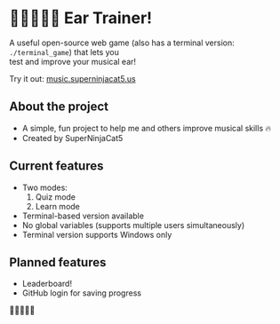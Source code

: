 # 🎵🎶🎺🎷🎻 Ear Trainer!

A useful open-source web game (also has a terminal version: `./terminal_game`) that lets you  
test and improve your musical ear!

Try it out: [music.superninjacat5.us](https://music.SuperNinjaCat5.us)

## About the project
- A simple, fun project to help me and others improve musical skills 🔥  
- Created by SuperNinjaCat5

## Current features
- Two modes:  
  1. Quiz mode  
  2. Learn mode  
- Terminal-based version available  
- No global variables (supports multiple users simultaneously)  
- Terminal version supports Windows only  

## Planned features
- Leaderboard!  
- GitHub login for saving progress  

🎵🎶🎺🎷🎻

